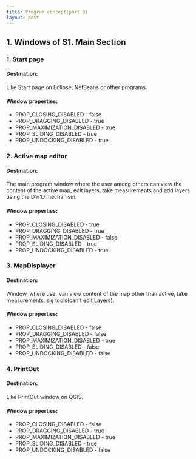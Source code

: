 ```yaml
---
title: Program concept(part 3)
layout: post
---
```


## 1. Windows of S1. Main Section 
### 1. Start page
#### Destination:  
Like Start page on Eclipse, NetBeans or other programs.
#### Window properties:  
- PROP_CLOSING_DISABLED - false
- PROP_DRAGGING_DISABLED - true
- PROP_MAXIMIZATION_DISABLED - true
- PROP_SLIDING_DISABLED - true  
- PROP_UNDOCKING_DISABLED - true

### 2. Active map editor
#### Destination:  
The main program window where the user among others can view the content of the active map, edit layers, take measurements and add layers using the D'n'D mechanism.
#### Window properties:  
- PROP_CLOSING_DISABLED - true
- PROP_DRAGGING_DISABLED - true
- PROP_MAXIMIZATION_DISABLED - false
- PROP_SLIDING_DISABLED - true  
- PROP_UNDOCKING_DISABLED - true

### 3. MapDisplayer
#### Destination:  
Window, where user van view content of the map other than active, take measurements, się tools(can't edit Layers).
#### Window properties:  
 - PROP_CLOSING_DISABLED - false
- PROP_DRAGGING_DISABLED - false
- PROP_MAXIMIZATION_DISABLED - true
- PROP_SLIDING_DISABLED - false  
- PROP_UNDOCKING_DISABLED - false

### 4. PrintOut
#### Destination:  
Like PrintOut window on QGIS.
#### Window properties:  
 - PROP_CLOSING_DISABLED - false
- PROP_DRAGGING_DISABLED - true
- PROP_MAXIMIZATION_DISABLED - true
- PROP_SLIDING_DISABLED - true  
- PROP_UNDOCKING_DISABLED - false
